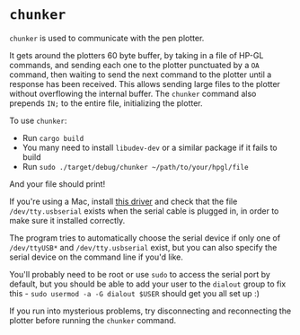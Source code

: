 # `chunker`

`chunker` is used to communicate with the pen plotter.

It gets around the plotters 60 byte buffer, by taking in a file of HP-GL commands, and sending each one to the plotter punctuated by a `OA` command, then waiting to send the next command to the plotter until a response has been received. This allows sending large files to the plotter without overflowing the internal buffer. The `chunker` command also prepends `IN;` to the entire file, initializing the plotter.

To use `chunker`:

* Run `cargo build`
* You many need to install `libudev-dev` or a similar package if it fails to build
* Run `sudo ./target/debug/chunker ~/path/to/your/hpgl/file`

And your file should print!

If you're using a Mac, install [this driver](http://www.prolific.com.tw/US/ShowProduct.aspx?p_id=229&pcid=41) and check that the file `/dev/tty.usbserial` exists when the serial cable is plugged in, in order to make sure it installed correctly.

The program tries to automatically choose the serial device if only one of `/dev/ttyUSB*` and `/dev/tty.usbserial` exist, but you can also specify the serial device on the command line if you'd like.

You'll probably need to be root or use `sudo` to access the serial port by default, but you should be able to add your user to the `dialout` group to fix this - `sudo usermod -a -G dialout $USER` should get you all set up :)

If you run into mysterious problems, try disconnecting and reconnecting the plotter before running the `chunker` command.
